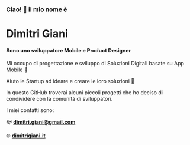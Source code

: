 ### Ciao! 👋 il mio nome è
# Dimitri Giani
#### Sono uno sviluppatore Mobile e Product Designer

Mi occupo di progettazione e sviluppo di Soluzioni Digitali basate su App Mobile 📱

Aiuto le Startup ad ideare e creare le loro soluzioni 🚀


In questo GitHub troverai alcuni piccoli progetti che ho deciso di condividere con la comunità di sviluppatori.

I miei contatti sono:

📪 **<dimitri.giani@gmail.com>**

🌐 **[dimitrigiani.it](https://www.dimitrigiani.it)**

<!--
**dimix/dimix** is a ✨ _special_ ✨ repository because its `README.md` (this file) appears on your GitHub profile.

Here are some ideas to get you started:

- 🔭 I’m currently working on ...
- 🌱 I’m currently learning ...
- 👯 I’m looking to collaborate on ...
- 🤔 I’m looking for help with ...
- 💬 Ask me about ...
- 📫 How to reach me: ...
- 😄 Pronouns: ...
- ⚡ Fun fact: ...
-->
